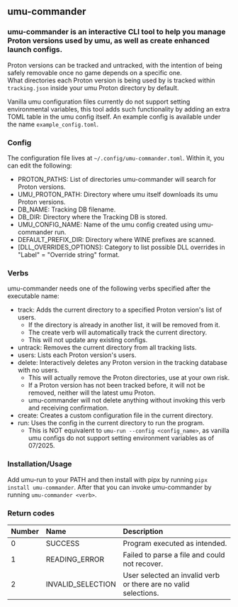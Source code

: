## umu-commander
### umu-commander is an interactive CLI tool to help you manage Proton versions used by umu, as well as create enhanced launch configs.

Proton versions can be tracked and untracked, with the intention of being safely removable once no game depends on a specific one.\
What directories each Proton version is being used by is tracked within `tracking.json` inside your umu Proton directory by default.

Vanilla umu configuration files currently do not support setting environmental variables, this tool adds such functionality by adding an extra TOML table in the umu config itself. An example config is available under the name `example_config.toml`.

### Config
The configuration file lives at `~/.config/umu-commander.toml`. Within it, you can edit the following:
* PROTON_PATHS: List of directories umu-commander will search for Proton versions.
* UMU_PROTON_PATH: Directory where umu itself downloads its umu Proton versions.
* DB_NAME: Tracking DB filename.
* DB_DIR: Directory where the Tracking DB is stored.
* UMU_CONFIG_NAME: Name of the umu config created using umu-commander run.
* DEFAULT_PREFIX_DIR: Directory where WINE prefixes are scanned.
* [DLL_OVERRIDES_OPTIONS]: Category to list possible DLL overrides in "Label" = "Override string" format.

### Verbs
umu-commander needs one of the following verbs specified after the executable name:
* track: Adds the current directory to a specified Proton version's list of users.
  * If the directory is already in another list, it will be removed from it.
  * The create verb will automatically track the current directory.
  * This will not update any existing configs.
* untrack:  Removes the current directory from all tracking lists.
* users: Lists each Proton version's users.
* delete: Interactively deletes any Proton version in the tracking database with no users.
  * This will actually remove the Proton directories, use at your own risk.
  * If a Proton version has not been tracked before, it will not be removed, neither will the latest umu Proton.
  * umu-commander will not delete anything without invoking this verb and receiving confirmation.
* create: Creates a custom configuration file in the current directory.
* run: Uses the config in the current directory to run the program.
  * This is NOT equivalent to `umu-run --config <config_name>`, as vanilla umu configs do not support setting environment variables as of 07/2025.
  
### Installation/Usage
Add umu-run to your PATH and then install with pipx by running `pipx install umu-commander`. After that you can invoke umu-commander by running `umu-commander <verb>`. 

### Return codes
| Number | Name              | Description                                                     |
|:-------|:------------------|:----------------------------------------------------------------|
| 0      | SUCCESS           | Program executed as intended.                                   |
| 1      | READING_ERROR     | Failed to parse a file and could not recover.                   |
| 2      | INVALID_SELECTION | User selected an invalid verb or there are no valid selections. |
